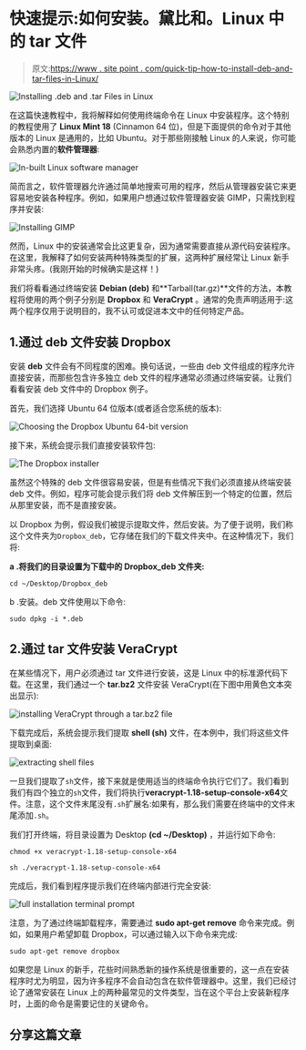 # 快速提示:如何安装。黛比和。Linux 中的 tar 文件

> 原文:[https://www . site point . com/quick-tip-how-to-install-deb-and-tar-files-in-Linux/](https://www.sitepoint.com/quick-tip-how-to-install-deb-and-tar-files-in-linux/)

![Installing .deb and .tar Files in Linux](../Images/771d557044da9cc74d6d4b6373f1091c.png)

在这篇快速教程中，我将解释如何使用终端命令在 Linux 中安装程序。这个特别的教程使用了 **Linux Mint 18** (Cinnamon 64 位)，但是下面提供的命令对于其他版本的 Linux 是通用的，比如 Ubuntu。对于那些刚接触 Linux 的人来说，你可能会熟悉内置的**软件管理器**:

![In-built Linux software manager](../Images/d3fe015d42ad4061061e15344b2af132.png)

简而言之，软件管理器允许通过简单地搜索可用的程序，然后从管理器安装它来更容易地安装各种程序。例如，如果用户想通过软件管理器安装 GIMP，只需找到程序并安装:

![Installing GIMP](../Images/50ac33f1917330b3dccb145a1b05b24d.png)

然而，Linux 中的安装通常会比这更复杂，因为通常需要直接从源代码安装程序。在这里，我解释了如何安装两种特殊类型的扩展，这两种扩展经常让 Linux 新手非常头疼。(我刚开始的时候确实是这样！)

我们将看看通过终端安装 **Debian (deb)** 和**Tarball(tar.gz)**文件的方法，本教程将使用的两个例子分别是 **Dropbox** 和 **VeraCrypt** 。通常的免责声明适用于:这两个程序仅用于说明目的，我不认可或促进本文中的任何特定产品。

## 1.通过 deb 文件安装 Dropbox

安装 **deb** 文件会有不同程度的困难。换句话说，一些由 deb 文件组成的程序允许直接安装，而那些包含许多独立 deb 文件的程序通常必须通过终端安装。让我们看看安装 deb 文件中的 Dropbox 例子。

首先，我们选择 Ubuntu 64 位版本(或者适合您系统的版本):

![Choosing the Dropbox Ubuntu 64-bit version](../Images/36890fdd28b12342460031d58506c07f.png)

接下来，系统会提示我们直接安装软件包:

![The Dropbox installer](../Images/027623026bb96aef8633cacaf6f6874e.png)

虽然这个特殊的 deb 文件很容易安装，但是有些情况下我们必须直接从终端安装 deb 文件。例如，程序可能会提示我们将 deb 文件解压到一个特定的位置，然后从那里安装，而不是直接安装。

以 Dropbox 为例，假设我们被提示提取文件，然后安装。为了便于说明，我们称这个文件夹为`Dropbox_deb`，它存储在我们的下载文件夹中。在这种情况下，我们将:

**a .将我们的目录设置为下载中的 Dropbox_deb 文件夹:**

```
cd ~/Desktop/Dropbox_deb 
```

b .安装。deb 文件使用以下命令:

```
sudo dpkg -i *.deb 
```

## 2.通过 tar 文件安装 VeraCrypt

在某些情况下，用户必须通过 tar 文件进行安装，这是 Linux 中的标准源代码下载。在这里，我们通过一个 **tar.bz2** 文件安装 VeraCrypt(在下图中用黄色文本突出显示):

![installing VeraCrypt through a tar.bz2 file](../Images/a01de45ee08d9ae6198e29c99f49988f.png)

下载完成后，系统会提示我们提取 **shell (sh)** 文件，在本例中，我们将这些文件提取到桌面:

![extracting shell files](../Images/1117237970d2dab218235169a0691d1b.png)

一旦我们提取了`sh`文件，接下来就是使用适当的终端命令执行它们了。我们看到我们有四个独立的`sh`文件，我们将执行**veracrypt-1.18-setup-console-x64**文件。注意，这个文件末尾没有`.sh`扩展名:如果有，那么我们需要在终端中的文件末尾添加`.sh`。

我们打开终端，将目录设置为 Desktop **(cd ~/Desktop)** ，并运行如下命令:

```
chmod +x veracrypt-1.18-setup-console-x64 
```

```
sh ./veracrypt-1.18-setup-console-x64 
```

完成后，我们看到程序提示我们在终端内部进行完全安装:

![full installation terminal prompt](../Images/84c87ba1b3f218c2485b395490231be7.png)

注意，为了通过终端卸载程序，需要通过 **sudo apt-get remove** 命令来完成。例如，如果用户希望卸载 Dropbox，可以通过输入以下命令来完成:

```
sudo apt-get remove dropbox 
```

如果您是 Linux 的新手，花些时间熟悉新的操作系统是很重要的，这一点在安装程序时尤为明显，因为许多程序不会自动包含在软件管理器中。这里，我们已经讨论了通常安装在 Linux 上的两种最常见的文件类型，当在这个平台上安装新程序时，上面的命令是需要记住的关键命令。

## 分享这篇文章